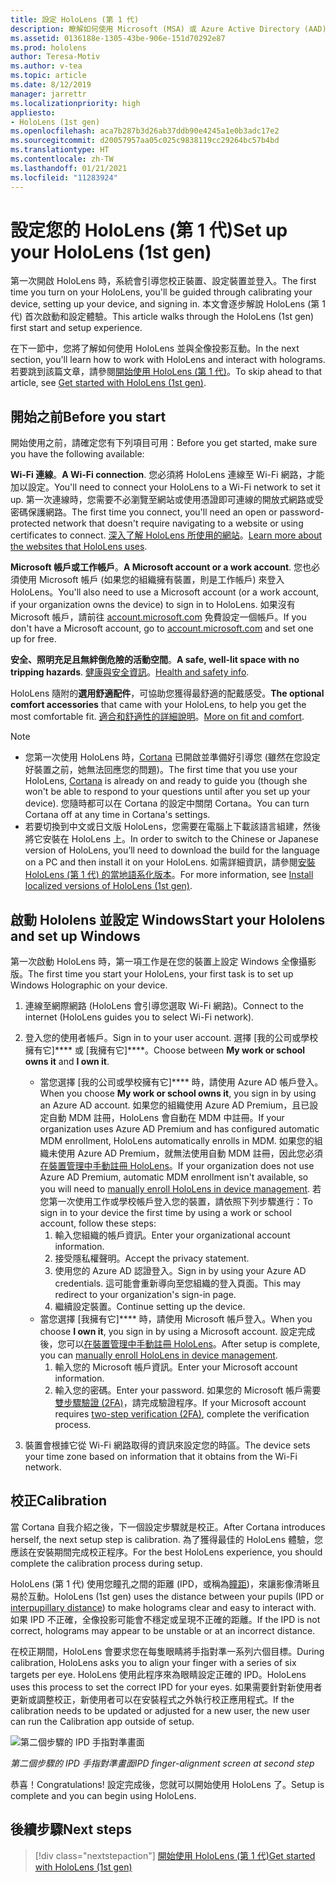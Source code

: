 ```yaml
---
title: 設定 HoloLens (第 1 代)
description: 瞭解如何使用 Microsoft (MSA) 或 Azure Active Directory (AAD) 帳戶，在 Wi-Fi 網路上首次設定 HoloLens (第 1 代)。
ms.assetid: 0136188e-1305-43be-906e-151d70292e87
ms.prod: hololens
author: Teresa-Motiv
ms.author: v-tea
ms.topic: article
ms.date: 8/12/2019
manager: jarrettr
ms.localizationpriority: high
appliesto:
- HoloLens (1st gen)
ms.openlocfilehash: aca7b287b3d26ab37ddb90e4245a1e0b3adc17e2
ms.sourcegitcommit: d20057957aa05c025c9838119cc29264bc57b4bd
ms.translationtype: HT
ms.contentlocale: zh-TW
ms.lasthandoff: 01/21/2021
ms.locfileid: "11283924"
---
```

# <span data-ttu-id="5fc59-103">設定您的 HoloLens (第 1 代)</span><span class="sxs-lookup"><span data-stu-id="5fc59-103">Set up your HoloLens (1st gen)</span></span>

<span data-ttu-id="5fc59-104">第一次開啟 HoloLens 時，系統會引導您校正裝置、設定裝置並登入。</span><span class="sxs-lookup"><span data-stu-id="5fc59-104">The first time you turn on your HoloLens, you'll be guided through calibrating your device, setting up your device, and signing in.</span></span>  <span data-ttu-id="5fc59-105">本文會逐步解說 HoloLens (第 1 代) 首次啟動和設定體驗。</span><span class="sxs-lookup"><span data-stu-id="5fc59-105">This article walks through the HoloLens (1st gen) first start and setup experience.</span></span>

<span data-ttu-id="5fc59-106">在下一節中，您將了解如何使用 HoloLens 並與全像投影互動。</span><span class="sxs-lookup"><span data-stu-id="5fc59-106">In the next section, you'll learn how to work with HoloLens and interact with holograms.</span></span> <span data-ttu-id="5fc59-107">若要跳到該篇文章，請參閱[開始使用 HoloLens (第 1 代)](hololens1-basic-usage.md)。</span><span class="sxs-lookup"><span data-stu-id="5fc59-107">To skip ahead to that article, see [Get started with HoloLens (1st gen)](hololens1-basic-usage.md).</span></span>

## <span data-ttu-id="5fc59-108">開始之前</span><span class="sxs-lookup"><span data-stu-id="5fc59-108">Before you start</span></span>

<span data-ttu-id="5fc59-109">開始使用之前，請確定您有下列項目可用：</span><span class="sxs-lookup"><span data-stu-id="5fc59-109">Before you get started, make sure you have the following available:</span></span>

<span data-ttu-id="5fc59-110">**Wi-Fi 連線**。</span><span class="sxs-lookup"><span data-stu-id="5fc59-110">**A Wi-Fi connection**.</span></span> <span data-ttu-id="5fc59-111">您必須將 HoloLens 連線至 Wi-Fi 網路，才能加以設定。</span><span class="sxs-lookup"><span data-stu-id="5fc59-111">You'll need to connect your HoloLens to a Wi-Fi network to set it up.</span></span> <span data-ttu-id="5fc59-112">第一次連線時，您需要不必瀏覽至網站或使用憑證即可連線的開放式網路或受密碼保護網路。</span><span class="sxs-lookup"><span data-stu-id="5fc59-112">The first time you connect, you'll need an open or password-protected network that doesn't require navigating to a website or using certificates to connect.</span></span> <span data-ttu-id="5fc59-113">[深入了解 HoloLens 所使用的網站](hololens-offline.md)。</span><span class="sxs-lookup"><span data-stu-id="5fc59-113">[Learn more about the websites that HoloLens uses](hololens-offline.md).</span></span>

<span data-ttu-id="5fc59-114">**Microsoft 帳戶或工作帳戶**。</span><span class="sxs-lookup"><span data-stu-id="5fc59-114">**A Microsoft account or a work account**.</span></span> <span data-ttu-id="5fc59-115">您也必須使用 Microsoft 帳戶 (如果您的組織擁有裝置，則是工作帳戶) 來登入 HoloLens。</span><span class="sxs-lookup"><span data-stu-id="5fc59-115">You'll also need to use a Microsoft account (or a work account, if your organization owns the device) to sign in to HoloLens.</span></span> <span data-ttu-id="5fc59-116">如果沒有 Microsoft 帳戶，請前往 [account.microsoft.com](https://account.microsoft.com) 免費設定一個帳戶。</span><span class="sxs-lookup"><span data-stu-id="5fc59-116">If you don't have a Microsoft account, go to [account.microsoft.com](https://account.microsoft.com) and set one up for free.</span></span>

<span data-ttu-id="5fc59-117">**安全、照明充足且無絆倒危險的活動空間**。</span><span class="sxs-lookup"><span data-stu-id="5fc59-117">**A safe, well-lit space with no tripping hazards**.</span></span> <span data-ttu-id="5fc59-118">[健康與安全資訊](https://go.microsoft.com/fwlink/p/?LinkId=746661)。</span><span class="sxs-lookup"><span data-stu-id="5fc59-118">[Health and safety info](https://go.microsoft.com/fwlink/p/?LinkId=746661).</span></span>

<span data-ttu-id="5fc59-119">HoloLens 隨附的**選用舒適配件**，可協助您獲得最舒適的配戴感受。</span><span class="sxs-lookup"><span data-stu-id="5fc59-119">**The optional comfort accessories** that came with your HoloLens, to help you get the most comfortable fit.</span></span> <span data-ttu-id="5fc59-120">[適合和舒適性的詳細說明](https://support.microsoft.com/help/12632/hololens-fit-your-hololens)。</span><span class="sxs-lookup"><span data-stu-id="5fc59-120">[More on fit and comfort](https://support.microsoft.com/help/12632/hololens-fit-your-hololens).</span></span>

> [!NOTE]
>  
> - <span data-ttu-id="5fc59-121">您第一次使用 HoloLens 時，[Cortana](hololens-cortana.md) 已開啟並準備好引導您 (雖然在您設定好裝置之前，她無法回應您的問題)。</span><span class="sxs-lookup"><span data-stu-id="5fc59-121">The first time that you use your HoloLens, [Cortana](hololens-cortana.md) is already on and ready to guide you (though she won't be able to respond to your questions until after you set up your device).</span></span> <span data-ttu-id="5fc59-122">您隨時都可以在 Cortana 的設定中關閉 Cortana。</span><span class="sxs-lookup"><span data-stu-id="5fc59-122">You can turn Cortana off at any time in Cortana's settings.</span></span>
> - <span data-ttu-id="5fc59-123">若要切換到中文或日文版 HoloLens，您需要在電腦上下載該語言組建，然後將它安裝在 HoloLens 上。</span><span class="sxs-lookup"><span data-stu-id="5fc59-123">In order to switch to the Chinese or Japanese version of HoloLens, you’ll need to download the build for the language on a PC and then install it on your HoloLens.</span></span> <span data-ttu-id="5fc59-124">如需詳細資訊，請參閱[安裝 HoloLens (第 1 代) 的當地語系化版本](hololens1-install-localized.md)。</span><span class="sxs-lookup"><span data-stu-id="5fc59-124">For more information, see [Install localized versions of HoloLens (1st gen)](hololens1-install-localized.md).</span></span>

## <span data-ttu-id="5fc59-125">啟動 Hololens 並設定 Windows</span><span class="sxs-lookup"><span data-stu-id="5fc59-125">Start your Hololens and set up Windows</span></span>

<span data-ttu-id="5fc59-126">第一次啟動 HoloLens 時，第一項工作是在您的裝置上設定 Windows 全像攝影版。</span><span class="sxs-lookup"><span data-stu-id="5fc59-126">The first time you start your HoloLens, your first task is to set up Windows Holographic on your device.</span></span>

1. <span data-ttu-id="5fc59-127">連線至網際網路 (HoloLens 會引導您選取 Wi-Fi 網路)。</span><span class="sxs-lookup"><span data-stu-id="5fc59-127">Connect to the internet (HoloLens guides you to select Wi-Fi network).</span></span>

1. <span data-ttu-id="5fc59-128">登入您的使用者帳戶。</span><span class="sxs-lookup"><span data-stu-id="5fc59-128">Sign in to your user account.</span></span> <span data-ttu-id="5fc59-129">選擇 [我的公司或學校擁有它]\*\*\*\* 或 [我擁有它]\*\*\*\*。</span><span class="sxs-lookup"><span data-stu-id="5fc59-129">Choose between **My work or school owns it** and **I own it**.</span></span>
    - <span data-ttu-id="5fc59-130">當您選擇 [我的公司或學校擁有它]\*\*\*\* 時，請使用 Azure AD 帳戶登入。</span><span class="sxs-lookup"><span data-stu-id="5fc59-130">When you choose **My work or school owns it**, you sign in by using an Azure AD account.</span></span> <span data-ttu-id="5fc59-131">如果您的組織使用 Azure AD Premium，且已設定自動 MDM 註冊，HoloLens 會自動在 MDM 中註冊。</span><span class="sxs-lookup"><span data-stu-id="5fc59-131">If your organization uses Azure AD Premium and has configured automatic MDM enrollment, HoloLens automatically enrolls in MDM.</span></span> <span data-ttu-id="5fc59-132">如果您的組織未使用 Azure AD Premium，就無法使用自動 MDM 註冊，因此您必須[在裝置管理中手動註冊 HoloLens](hololens-enroll-mdm.md#different-ways-to-enroll)。</span><span class="sxs-lookup"><span data-stu-id="5fc59-132">If your organization does not use Azure AD Premium, automatic MDM enrollment isn't available, so you will need to [manually enroll HoloLens in device management](hololens-enroll-mdm.md#different-ways-to-enroll).</span></span> <span data-ttu-id="5fc59-133">若您第一次使用工作或學校帳戶登入您的裝置，請依照下列步驟進行：</span><span class="sxs-lookup"><span data-stu-id="5fc59-133">To sign in to your device the first time by using a work or school account, follow these steps:</span></span>
        1. <span data-ttu-id="5fc59-134">輸入您組織的帳戶資訊。</span><span class="sxs-lookup"><span data-stu-id="5fc59-134">Enter your organizational account information.</span></span>
        1. <span data-ttu-id="5fc59-135">接受隱私權聲明。</span><span class="sxs-lookup"><span data-stu-id="5fc59-135">Accept the privacy statement.</span></span>
        1. <span data-ttu-id="5fc59-136">使用您的 Azure AD 認證登入。</span><span class="sxs-lookup"><span data-stu-id="5fc59-136">Sign in by using your Azure AD credentials.</span></span> <span data-ttu-id="5fc59-137">這可能會重新導向至您組織的登入頁面。</span><span class="sxs-lookup"><span data-stu-id="5fc59-137">This may redirect to your organization's sign-in page.</span></span>
        1. <span data-ttu-id="5fc59-138">繼續設定裝置。</span><span class="sxs-lookup"><span data-stu-id="5fc59-138">Continue setting up the device.</span></span>
    - <span data-ttu-id="5fc59-139">當您選擇 [我擁有它]\*\*\*\* 時，請使用 Microsoft 帳戶登入。</span><span class="sxs-lookup"><span data-stu-id="5fc59-139">When you choose **I own it**, you sign in by using a Microsoft account.</span></span> <span data-ttu-id="5fc59-140">設定完成後，您可以[在裝置管理中手動註冊 HoloLens](hololens-enroll-mdm.md#different-ways-to-enroll)。</span><span class="sxs-lookup"><span data-stu-id="5fc59-140">After setup is complete, you can [manually enroll HoloLens in device management](hololens-enroll-mdm.md#different-ways-to-enroll).</span></span>
        1. <span data-ttu-id="5fc59-141">輸入您的 Microsoft 帳戶資訊。</span><span class="sxs-lookup"><span data-stu-id="5fc59-141">Enter your Microsoft account information.</span></span>
        1. <span data-ttu-id="5fc59-142">輸入您的密碼。</span><span class="sxs-lookup"><span data-stu-id="5fc59-142">Enter your password.</span></span> <span data-ttu-id="5fc59-143">如果您的 Microsoft 帳戶需要[雙步驟驗證 (2FA)](https://blogs.technet.microsoft.com/microsoft_blog/2013/04/17/microsoft-account-gets-more-secure/)，請完成驗證程序。</span><span class="sxs-lookup"><span data-stu-id="5fc59-143">If your Microsoft account requires [two-step verification (2FA)](https://blogs.technet.microsoft.com/microsoft_blog/2013/04/17/microsoft-account-gets-more-secure/), complete the verification process.</span></span>

1. <span data-ttu-id="5fc59-144">裝置會根據它從 Wi-Fi 網路取得的資訊來設定您的時區。</span><span class="sxs-lookup"><span data-stu-id="5fc59-144">The device sets your time zone based on information that it obtains from the Wi-Fi network.</span></span>

## <span data-ttu-id="5fc59-145">校正</span><span class="sxs-lookup"><span data-stu-id="5fc59-145">Calibration</span></span>

<span data-ttu-id="5fc59-146">當 Cortana 自我介紹之後，下一個設定步驟就是校正。</span><span class="sxs-lookup"><span data-stu-id="5fc59-146">After Cortana introduces herself, the next setup step is calibration.</span></span> <span data-ttu-id="5fc59-147">為了獲得最佳的 HoloLens 體驗，您應該在安裝期間完成校正程序。</span><span class="sxs-lookup"><span data-stu-id="5fc59-147">For the best HoloLens experience, you should complete the calibration process during setup.</span></span>

<span data-ttu-id="5fc59-148">HoloLens (第 1 代) 使用您瞳孔之間的距離 (IPD，或稱為[瞳距](https://en.wikipedia.org/wiki/Interpupillary_distance))，來讓影像清晰且易於互動。</span><span class="sxs-lookup"><span data-stu-id="5fc59-148">HoloLens (1st gen) uses the distance between your pupils (IPD or [interpupillary distance](https://en.wikipedia.org/wiki/Interpupillary_distance)) to make holograms clear and easy to interact with.</span></span> <span data-ttu-id="5fc59-149">如果 IPD 不正確，全像投影可能會不穩定或呈現不正確的距離。</span><span class="sxs-lookup"><span data-stu-id="5fc59-149">If the IPD is not correct, holograms may appear to be unstable or at an incorrect distance.</span></span>

<span data-ttu-id="5fc59-150">在校正期間，HoloLens 會要求您在每隻眼睛將手指對準一系列六個目標。</span><span class="sxs-lookup"><span data-stu-id="5fc59-150">During calibration, HoloLens asks you to align your finger with a series of six targets per eye.</span></span> <span data-ttu-id="5fc59-151">HoloLens 使用此程序來為眼睛設定正確的 IPD。</span><span class="sxs-lookup"><span data-stu-id="5fc59-151">HoloLens uses this process to set the correct IPD for your eyes.</span></span> <span data-ttu-id="5fc59-152">如果需要針對新使用者更新或調整校正，新使用者可以在安裝程式之外執行校正應用程式。</span><span class="sxs-lookup"><span data-stu-id="5fc59-152">If the calibration needs to be updated or adjusted for a new user, the new user can run the Calibration app  outside of setup.</span></span>

![第二個步驟的 IPD 手指對準畫面](./images/ipd-finger-alignment-300px.jpg)

*<span data-ttu-id="5fc59-154">第二個步驟的 IPD 手指對準畫面</span><span class="sxs-lookup"><span data-stu-id="5fc59-154">IPD finger-alignment screen at second step</span></span>*

<span data-ttu-id="5fc59-155">恭喜！</span><span class="sxs-lookup"><span data-stu-id="5fc59-155">Congratulations!</span></span> <span data-ttu-id="5fc59-156">設定完成後，您就可以開始使用 HoloLens 了。</span><span class="sxs-lookup"><span data-stu-id="5fc59-156">Setup is complete and you can begin using HoloLens.</span></span>

## <span data-ttu-id="5fc59-157">後續步驟</span><span class="sxs-lookup"><span data-stu-id="5fc59-157">Next steps</span></span>

> [!div class="nextstepaction"]
> [<span data-ttu-id="5fc59-158">開始使用 HoloLens (第 1 代)</span><span class="sxs-lookup"><span data-stu-id="5fc59-158">Get started with HoloLens (1st gen)</span></span>](hololens1-basic-usage.md)
